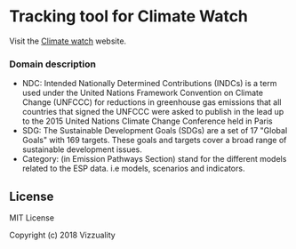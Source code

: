 # Tracking tool for Climate Watch

Visit the [Climate watch](https://www.climatewatchdata.org/) website.

### Domain description

* NDC: Intended Nationally Determined Contributions \(INDCs\) is a term used under the United Nations Framework Convention on Climate Change \(UNFCCC\) for reductions in greenhouse gas emissions that all countries that signed the UNFCCC were asked to publish in the lead up to the 2015 United Nations Climate Change Conference held in Paris
* SDG: The Sustainable Development Goals \(SDGs\) are a set of 17 "Global Goals" with 169 targets. These goals and targets cover a broad range of sustainable development issues.
* Category: \(in Emission Pathways Section\) stand for the different models related to the ESP data. i.e models, scenarios and indicators.

## License

MIT License

Copyright \(c\) 2018 Vizzuality

